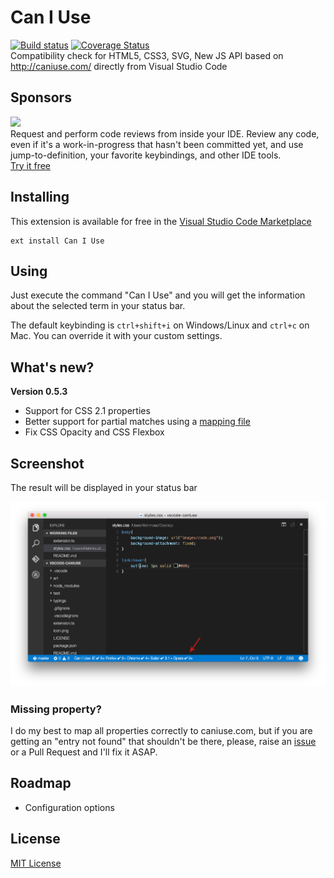 # Can I Use
[![Build status](https://img.shields.io/travis/akamud/vscode-caniuse/master.svg)](https://travis-ci.org/akamud/vscode-caniuse) [![Coverage Status](https://coveralls.io/repos/akamud/vscode-caniuse/badge.svg?branch=master&service=github)](https://coveralls.io/github/akamud/vscode-caniuse?branch=master)  
Compatibility check for HTML5, CSS3, SVG, New JS API based on http://caniuse.com/ directly from Visual Studio Code

## Sponsors

[![](https://alt-images.codestream.com/codestream_logo_ali_caniuse.png)](https://sponsorlink.codestream.com/?utm_source=vscmarket&utm_campaign=ali_caniuse&utm_medium=banner "Try CodeStream")  
Request and perform code reviews from inside your IDE. Review any code, even if it's a work-in-progress that hasn't been committed yet, and use jump-to-definition, your favorite keybindings, and other IDE tools.  
[Try it free](https://sponsorlink.codestream.com/?utm_source=vscmarket&utm_campaign=ali_caniuse&utm_medium=banner "Try CodeStream")

## Installing

This extension is available for free in the [Visual Studio Code Marketplace](https://marketplace.visualstudio.com/items/akamud.vscode-caniuse)  
```
ext install Can I Use
```

## Using

Just execute the command "Can I Use" and you will get the information about the selected term in your status bar.

The default keybinding is `ctrl+shift+i` on Windows/Linux and `ctrl+c` on Mac. You can override it with your custom settings.

## What's new?

**Version 0.5.3**  
* Support for CSS 2.1 properties
* Better support for partial matches using a [mapping file](https://github.com/akamud/vscode-caniuse/blob/master/data/rulesDictionary.json)
* Fix CSS Opacity and CSS Flexbox

## Screenshot

The result will be displayed in your status bar

![](https://raw.githubusercontent.com/akamud/vscode-caniuse/master/art/screenshot.png)

### Missing property?

I do my best to map all properties correctly to caniuse.com, but if you are getting an "entry not found" that shouldn't be there, please, raise an [issue](https://github.com/akamud/vscode-caniuse/issues) or a Pull Request and I'll fix it ASAP.

## Roadmap

* Configuration options

## License
[MIT License](https://raw.githubusercontent.com/akamud/vscode-caniuse/master/LICENSE)
